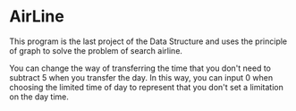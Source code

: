 # AirLine
This program is the last project of the Data Structure and uses the principle of graph to solve the problem of search airline.

You can change the way of transferring the time that you don't need to subtract 5 when you transfer the day. In this way, you can input 0 when choosing the limited time of day to represent that you don't set a limitation on the day time.
